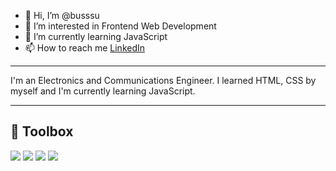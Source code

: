 - 👋 Hi, I’m @busssu
- 👀 I’m interested in Frontend Web Development
- 🌱 I’m currently learning JavaScript
- 📫 How to reach me [LinkedIn](https://www.linkedin.com/in/busrabiner/)

---

I'm an Electronics and Communications Engineer. I learned HTML, CSS by myself and I'm currently learning JavaScript.

---

## 🧰 Toolbox

![](https://cdn.iconscout.com/icon/free/png-256/html5-40-1175193.png) ![](https://www.rivecost.com/wp-content/uploads/2020/12/504-5048887_cascading-style-sheets-logo-html-blue-text-png.jpg) ![](https://upload.wikimedia.org/wikipedia/commons/thumb/9/99/Unofficial_JavaScript_logo_2.svg/1024px-Unofficial_JavaScript_logo_2.svg.png) ![](https://cdn.icon-icons.com/icons2/2107/PNG/512/file_type_vscode_icon_130084.png)

<!---
busssu/busssu is a ✨ special ✨ repository because its `README.md` (this file) appears on your GitHub profile.
You can click the Preview link to take a look at your changes.
--->
